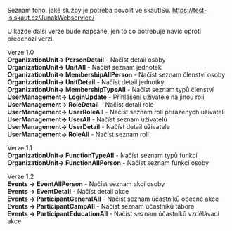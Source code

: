 Seznam toho, jaké služby je potřeba povolit ve skautISu. https://test-is.skaut.cz/JunakWebservice/

U každé další verze bude napsané, jen to co potřebuje navíc oproti předchozí verzi.

Verze 1.0
<br>
<b>OrganizationUnit-> PersonDetail</b> - Načíst detail osoby
<br>
<b>OrganizationUnit-> UnitAll</b> - Načíst seznam jednotek
<br>
<b>OrganizationUnit-> MembershipAllPerson</b> - Načíst seznam členství osoby
<br>
<b>OrganizationUnit-> UnitDetail</b> - Načíst detail jednotky
<br>
<b>OrganizationUnit-> MembershipTypeAll</b> - Načíst seznam typů členství 
<br>
<b>UserManagement-> LoginUpdate</b> - Přihlášení uživatele na jinou roli
<br>
<b>UserManagement-> RoleDetail</b> - Načíst detail role
<br>
<b>UserManagement-> UserRoleAll</b> - Načíst seznam rolí přiřazených uživateli
<br>
<b>UserManagement-> UserAll</b> - Načíst seznam uživatelů
<br>
<b>UserManagement-> UserDetail</b> - Načíst detail uživatele
<br>
<b>UserManagement-> RoleAll</b> - Načíst seznam rolí

Verze 1.1
<br>
<b>OrganizationUnit-> FunctionTypeAll</b> - Načíst seznam typů funkcí
<br>
<b>OrganizationUnit-> FunctionAllPerson</b> - Načíst seznam funkcí osoby

Verze 1.2
<br>
<b>Events -> EventAllPerson</b> - Načíst seznam akcí osoby
<br>
<b>Events -> EventDetail</b> - Načíst detail akce 
<br>
<b>Events -> ParticipantGeneralAll</b> - Načíst seznam účastníků obecné akce
<br>
<b>Events -> ParticipantCampAll</b> - Načíst seznam účastníků tábora 
<br>
<b>Events -> ParticipantEducationAll</b> - Načíst seznam účastníků vzdělávací akce

